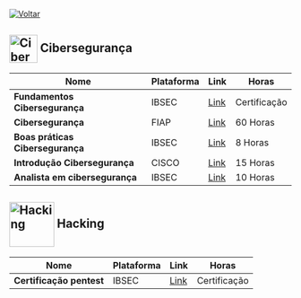 [![Voltar](https://img.shields.io/badge/Voltar-black?style=for-the-badge&logo=home)](https://github.com/Taylon-00/Cursos-Gratuitos/blob/main/README.md)


<h2>
  <img src="https://www.alura.com.br/assets/api/cursos/seguranca-rede-firewall-waf-siem.svg" alt="Cibersegurança" width="50px" style="vertical-align: middle;"> Cibersegurança
</h2>

| **Nome** | **Plataforma** | **Link** | **Horas** |
| --- | --- | --- | --- |
| **Fundamentos Cibersegurança** | IBSEC | [Link](https://certs.ibsec.com.br/courses/certificacao-ibsec-fundamentos-em-ciberseguranca-100-gratuita/) | Certificação |
| **Cibersegurança** | FIAP | [Link](https://eucapacito.com.br/curso-ec/cybersecurity) | 60 Horas|
| **Boas práticas Cibersegurança** | IBSEC | [Link](https://certs.ibsec.com.br/certificacaocertificacao-ibsec-boas-praticas-de-ciberseguranca-cybersecurity-awareness-100-gratuita/) | 8 Horas |
| **Introdução Cibersegurança** | CISCO | [Link](https://www.netacad.com/pt-br/courses/cybersecurity/introduction-cybersecurity) | 15 Horas |
| **Analista em cibersegurança** | IBSEC | [Link](https://certs.ibsec.com.br/certificacao/certificacao-ibsec-analista-de-ciberseguranca-governanca-associado-100-gratuita/) | 10 Horas |


<h2>
  <img src="https://redteam360.com/wp-content/uploads/2021/09/ethical-hacker-junior.png" alt="Hacking" width="80px" style="vertical-align: middle;"> Hacking
</h2>

| **Nome** | **Plataforma** | **Link** | **Horas** |
| --- | --- | --- | --- |
| **Certificação pentest** | IBSEC | [Link](https://certs.ibsec.com.br/certificacao/certificacao-pentest-associado/) | Certificação |
